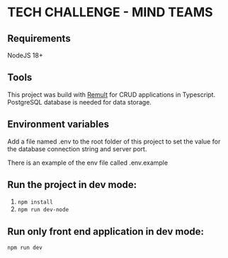 # TECH CHALLENGE - MIND TEAMS

## Requirements

NodeJS 18+

## Tools

This project was build with [Remult](https://remult.dev/) for CRUD applications in Typescript.
PostgreSQL database is needed for data storage.

## Environment variables

Add a file named .env to the root folder of this project to set the value for the database connection string and server port.

There is an example of the env file called .env.example

## Run the project in dev mode:

1. ```npm install```
2. ```npm run dev-node```

## Run only front end application in dev mode:

```npm run dev```